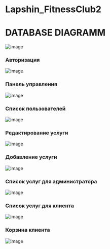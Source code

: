 # Lapshin_FitnessClub2

<h1>DATABASE DIAGRAMM</h1>

![image](https://user-images.githubusercontent.com/109417433/221529049-a18beac5-c27e-4d61-a3c1-563591ebf3f5.png)

<h3>Авторизация</h3>

![image](https://user-images.githubusercontent.com/109417433/223378174-3d927ac8-3781-4b4e-bbba-9dc1c9f53c14.png)


<h3>Панель управления</h3>

![image](https://user-images.githubusercontent.com/109417433/224669581-31407ef7-8004-4e0a-9ead-08ee9ad880ae.png)


<h3>Список пользователей</h3>

![image](https://user-images.githubusercontent.com/109417433/224669709-e526ef1a-0be8-4829-848d-d9c0ccd33b08.png)


<h3>Редактирование услуги</h3>

![image](https://user-images.githubusercontent.com/109417433/224669833-4c1a73a9-0c4d-4ac9-8df5-aa6d67ac7739.png)


<h3>Добавление услуги</h3>

![image](https://user-images.githubusercontent.com/109417433/224669917-e58d0ceb-f53e-4ea2-b845-06dad91c89ed.png)


<h3>Список услуг для администратора</h3>

![image](https://user-images.githubusercontent.com/109417433/226544993-0fd664be-d74f-4a73-85b8-295cfae652bd.png)


<h3>Список услуг для клиента</h3>

![image](https://user-images.githubusercontent.com/109417433/226545146-54320f89-d49f-41f8-ab91-fdf881d559c5.png)


<h3>Корзина клиента</h3>

![image](https://user-images.githubusercontent.com/109417433/226545241-073544a3-6c58-432c-a5ff-e5f5755ad0e3.png)
